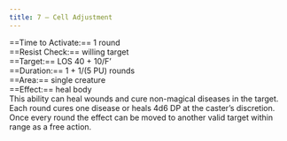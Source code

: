 ```yaml
---
title: 7 – Cell Adjustment
---
```

==Time to Activate:== 1 round  
==Resist Check:== willing target  
==Target:== LOS 40 + 10/F’  
==Duration:== 1 + 1/(5 PU) rounds  
==Area:== single creature  
==Effect:== heal body  
This ability can heal wounds and cure non-magical diseases in the target. Each round  cures one disease or heals 4d6 DP at the caster’s discretion. Once every round the effect can be moved to another valid target within range as a free action.  
